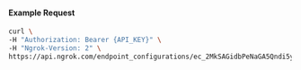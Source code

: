 
#### Example Request
```bash
curl \
-H "Authorization: Bearer {API_KEY}" \
-H "Ngrok-Version: 2" \
https://api.ngrok.com/endpoint_configurations/ec_2MkSAGidbPeNaGA5Qndi5yPm7OY/ip_policy
